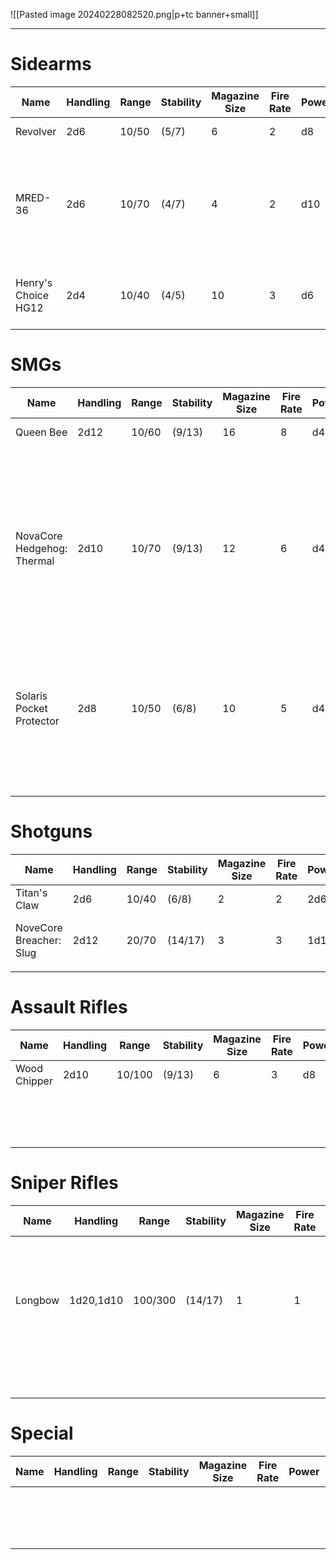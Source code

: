 ![[Pasted image 20240228082520.png|p+tc banner+small]]
____
# Sidearms

| **Name**            | **Handling** | **Range** | **Stability** | **Magazine Size** | **Fire Rate** | **Power** | **Size** | **Notes**                                                              | **Ref**                              |
| ------------------- | ------------ | --------- | ------------- | ----------------- | ------------- | --------- | -------- | ---------------------------------------------------------------------- | ------------------------------------ |
| Revolver            | 2d6          | 10/50     | (5/7)         | 6                 | 2             | d8        | Small    |                                                                        | ![[Pasted image 20240301115532.png]] |
| MRED-36             | 2d6          | 10/70     | (4/7)         | 4                 | 2             | d10       | Small    | A small handheld railgun. MRED stands for "Mini Rail Expulsion Device" | ![[Pasted image 20240301115508.png]] |
| Henry's Choice HG12 | 2d4          | 10/40     | (4/5)         | 10                | 3             | d6        | Small    | Reliable, fast, light.<br>*Quick Draw*                                 | ![[Pasted image 20240301115522.png]] |
# SMGs

| **Name**                   | **Handling** | **Range** | **Stability** | **Magazine Size** | **Fire Rate** | **Power** | **Size** | **Notes**                                                                                                                               | **Ref**                              |
| -------------------------- | ------------ | --------- | ------------- | ----------------- | ------------- | --------- | -------- | --------------------------------------------------------------------------------------------------------------------------------------- | ------------------------------------ |
| Queen Bee                  | 2d12         | 10/60     | (9/13)        | 16                | 8             | d4        | Medium   |                                                                                                                                         | ![[Pasted image 20240301115710.png]] |
| NovaCore Hedgehog: Thermal | 2d10         | 10/70     | (9/13)        | 12                | 6             | d4        | Medium   | An SMG with a thermal conductor running through its magazines. This heats up the bullets to a flame.<br><br>Fiery Tongue: Has *Burning* | ![[Pasted image 20240301115516.png]] |
| Solaris Pocket Protector   | 2d8          | 10/50     | (6/8)         | 10                | 5             | d4        | Small    | The Pocket Protector uses Solaris' patented "Mow and Grow" magazine design.                                                             | ![[Pasted image 20240301115744.png]] |
|                            |              |           |               |                   |               |           |          |                                                                                                                                         | ![[Pasted image 20240301120238.png]] |
# Shotguns

| **Name**                | **Handling** | **Range** | **Stability** | **Magazine Size** | **Fire Rate** | **Power** | **Size** | **Notes**                           | **Ref**                              |
| ----------------------- | ------------ | --------- | ------------- | ----------------- | ------------- | --------- | -------- | ----------------------------------- | ------------------------------------ |
| Titan's Claw            | 2d6          | 10/40     | (6/8)         | 2                 | 2             | 2d6       | Small    |                                     | ![[Pasted image 20240301120037.png]] |
| NoveCore Breacher: Slug | 2d12         | 20/70     | (14/17)       | 3                 | 3             | 1d10      | Large    | Custodial Nightmare: Has *Breacher* | ![[Pasted image 20240301120356.png]] |
|                         |              |           |               |                   |               |           |          |                                     |                                      |

# Assault Rifles

| **Name**     | **Handling** | **Range** | **Stability** | **Magazine Size** | **Fire Rate** | **Power** | **Size** | **Notes** | **Ref**                              |
| ------------ | ------------ | --------- | ------------- | ----------------- | ------------- | --------- | -------- | --------- | ------------------------------------ |
| Wood Chipper | 2d10         | 10/100    | (9/13)        | 6                 | 3             | d8        |          |           | ![[Pasted image 20240301120007.png]] |
|              |              |           |               |                   |               |           |          |           | ![[Pasted image 20240301120303.png]] |
|              |              |           |               |                   |               |           |          |           | ![[Pasted image 20240301120309.png]] |
# Sniper Rifles

| **Name** | **Handling** | **Range** | **Stability** | **Magazine Size** | **Fire Rate** | **Power** | **Size** | **Notes**                                                            | **Ref**                              |
| -------- | ------------ | --------- | ------------- | ----------------- | ------------- | --------- | -------- | -------------------------------------------------------------------- | ------------------------------------ |
| Longbow  | 1d20,1d10    | 100/300   | (14/17)       | 1                 | 1             | 2d8+10    |          | Hold Breath: Spend an extra stamina to increase your stability by 2. | ![[Pasted image 20240301120223.png]] |
|          |              |           |               |                   |               |           |          |                                                                      | ![[Pasted image 20240301120331.png]] |
|          |              |           |               |                   |               |           |          |                                                                      |                                      |
# Special

| **Name** | **Handling** | **Range** | **Stability** | **Magazine Size** | **Fire Rate** | **Power** | **Size** | **Notes** | **Ref**                              |
| -------- | ------------ | --------- | ------------- | ----------------- | ------------- | --------- | -------- | --------- | ------------------------------------ |
|          |              |           |               |                   |               |           |          |           | ![[Pasted image 20240301120124.png]] |
|          |              |           |               |                   |               |           |          |           | ![[Pasted image 20240301120208.png]] |
|          |              |           |               |                   |               |           |          |           |                                      |